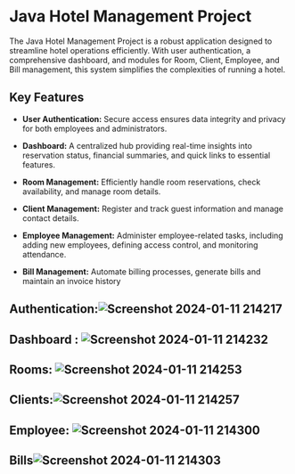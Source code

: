 # Java Hotel Management Project

The Java Hotel Management Project is a robust application designed to streamline hotel operations efficiently. With user authentication, a comprehensive dashboard, and modules for Room, Client, Employee, and Bill management, this system simplifies the complexities of running a hotel.

## Key Features

- **User Authentication:** Secure access ensures data integrity and privacy for both employees and administrators.

- **Dashboard:** A centralized hub providing real-time insights into reservation status, financial summaries, and quick links to essential features.

- **Room Management:** Efficiently handle room reservations, check availability, and manage room details.

- **Client Management:** Register and track guest information and manage contact details.

- **Employee Management:** Administer employee-related tasks, including adding new employees, defining access control, and monitoring attendance.

- **Bill Management:** Automate billing processes, generate bills and maintain an invoice history
## Authentication:![Screenshot 2024-01-11 214217](https://github.com/mouad-ou/Hotel-Management-System/assets/79291830/a932ad64-7376-4a75-90a0-be0ebd837efe)
## Dashboard : ![Screenshot 2024-01-11 214232](https://github.com/mouad-ou/Hotel-Management-System/assets/79291830/02dafe49-d4cb-4744-a080-7a344767047f)
## Rooms: ![Screenshot 2024-01-11 214253](https://github.com/mouad-ou/Hotel-Management-System/assets/79291830/47d03aa9-80f3-4cb8-afde-3cf142bb8ec0)

## Clients:![Screenshot 2024-01-11 214257](https://github.com/mouad-ou/Hotel-Management-System/assets/79291830/30e47c2a-577d-4ef8-8ad2-3d96aedc5f60)

## Employee: ![Screenshot 2024-01-11 214300](https://github.com/mouad-ou/Hotel-Management-System/assets/79291830/2d27108a-7844-4688-a14e-ab7bbc72cd7b)

## Bills![Screenshot 2024-01-11 214303](https://github.com/mouad-ou/Hotel-Management-System/assets/79291830/f3a8c47e-0ebd-4d6e-a747-e62405247974)
